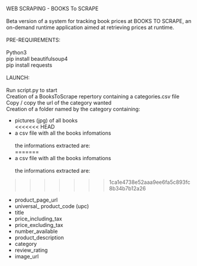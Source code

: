 WEB SCRAPING - BOOKS To SCRAPE<br>
<br>
Beta version of a system for tracking book prices at BOOKS TO SCRAPE, an on-demand runtime application aimed at retrieving prices at runtime.<br>
<br>
PRE-REQUIREMENTS:<br>
<br>
Python3<br>
pip install beautifulsoup4<br>
pip install requests<br>
<br>
LAUNCH:<br>
<br>
Run script.py to start<br>
Creation of a BooksToScrape repertory containing a categories.csv file<br>
Copy / copy the url of the category wanted<br>
Creation of a folder named by the category containing:<br>
- pictures (jpg) of all books<br>
<<<<<<< HEAD
- a csv file with all the books infomations<br>
<br>the informations extracted are:<br>
=======
- a csv file with all the books infomations<br><br>
the informations extracted are:<br>
>>>>>>> 1ca1e4738e52aaa9ee6fa5c893fc8b34b7b12a26
- product_page_url<br>
- universal_ product_code (upc)<br>
- title<br>
- price_including_tax<br>
- price_excluding_tax<br>
- number_available<br>
- product_description<br>
- category<br>
- review_rating<br>
- image_url<br>
